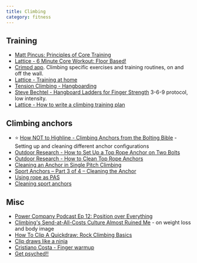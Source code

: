 ```yaml
---
title: Climbing
category: fitness
---
```


## Training

- [Matt Pincus: Principles of Core Training](https://www.trainingbeta.com/matt-pincus-principles-of-core-training/)
- [Lattice - 6 Minute Core Workout: Floor Based!](https://www.youtube.com/watch?v=MRY9RG3ewTQ)
- [Crimpd app](https://www.crimpd.com/). Climbing specific exercises and training routines, on and off the wall.
- [Lattice - Training at home](https://www.youtube.com/watch?v=FEq_QANqEmI)
- [Tension Climbing - Hangboarding](https://www.tensionclimbing.com/hangboarding-a-way/)
- [Steve Bechtel - Hangboard Ladders for Finger Strength](https://www.climbing.com/skills/training-hangboard-ladders-for-finger-strength/) 3-6-9 protocol, low intensity.
- [Lattice - How to write a climbing training plan](https://www.youtube.com/watch?v=X-fVHtCGimw)

## Climbing anchors

- :star: [How NOT to Highline - Climbing Anchors from the Bolting Bible](https://www.youtube.com/watch?v=oWvGC3fi4gA) - Setting up and cleaning different anchor configurations
- [Outdoor Research - How to Set Up a Top Rope Anchor on Two Bolts](https://www.youtube.com/watch?v=Y-pLP9dRWPc)
- [Outdoor Research - How to Clean Top Rope Anchors](https://www.youtube.com/watch?v=WzmbTHe_ql0)
- [Cleaning an Anchor in Single Pitch Climbing](https://americanalpineclub.org/resources-blog/2016/3/15/5ipkouk0id07cgc3dqks4fljnsgnx6)
- [Sport Anchors – Part 3 of 4 – Cleaning the Anchor](https://www.vdiffclimbing.com/clean-bolted-anchor/)
- [Using rope as PAS](https://www.mountainproject.com/forum/topic/108506432/anything-wrong-with-this-pas#ForumMessage-108507208)
- [Cleaning sport anchors](https://www.youtube.com/watch?v=G7N5RcsSyUw)

## Misc

- [Power Company Podcast Ep 12: Position over Everything](https://www.powercompanyclimbing.com/blog/2016/9/29/episode-12-poe-with-will-anglin-and-rowland-chen)
- [Climbing's Send-at-All-Costs Culture Almost Ruined Me](https://www.outsideonline.com/2411201/beth-rodden-climbing-body-image) - on weight loss and body image
- [How To Clip A Quickdraw: Rock Climbing Basics](https://www.youtube.com/watch?v=NwbXDakBYUw)
- [Clip draws like a ninja](http://peripheralscrutiny.blogspot.com/2012/01/clip-draws-like-ninja.html)
- [Cristiano Costa - Finger warmup](https://www.youtube.com/watch?v=eV5P7nXlH2E)
- [Get psyched!!](https://www.youtube.com/channel/UC5jRwTUqG15l-BcqQHbVFtA/videos)
